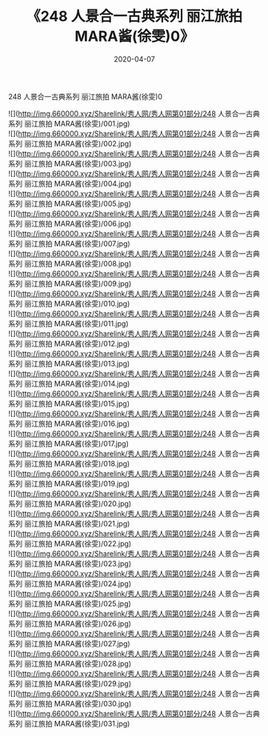 ﻿---
layout: post
title:  《248 人景合一古典系列 丽江旅拍 MARA酱(徐雯)0》
date:   2020-04-07
img: http://img.660000.xyz/Sharelink/秀人网/秀人网第01部分/248 人景合一古典系列 丽江旅拍 MARA酱(徐雯)0/000.jpg
categories: [美女, 清纯, 唯美]
---

248 人景合一古典系列 丽江旅拍 MARA酱(徐雯)0

  ![](http://img.660000.xyz/Sharelink/秀人网/秀人网第01部分/248 人景合一古典系列 丽江旅拍 MARA酱(徐雯)/001.jpg) <br> ![](http://img.660000.xyz/Sharelink/秀人网/秀人网第01部分/248 人景合一古典系列 丽江旅拍 MARA酱(徐雯)/002.jpg) <br> ![](http://img.660000.xyz/Sharelink/秀人网/秀人网第01部分/248 人景合一古典系列 丽江旅拍 MARA酱(徐雯)/003.jpg) <br> ![](http://img.660000.xyz/Sharelink/秀人网/秀人网第01部分/248 人景合一古典系列 丽江旅拍 MARA酱(徐雯)/004.jpg) <br> ![](http://img.660000.xyz/Sharelink/秀人网/秀人网第01部分/248 人景合一古典系列 丽江旅拍 MARA酱(徐雯)/005.jpg) <br> ![](http://img.660000.xyz/Sharelink/秀人网/秀人网第01部分/248 人景合一古典系列 丽江旅拍 MARA酱(徐雯)/006.jpg) <br> ![](http://img.660000.xyz/Sharelink/秀人网/秀人网第01部分/248 人景合一古典系列 丽江旅拍 MARA酱(徐雯)/007.jpg) <br> ![](http://img.660000.xyz/Sharelink/秀人网/秀人网第01部分/248 人景合一古典系列 丽江旅拍 MARA酱(徐雯)/008.jpg) <br> ![](http://img.660000.xyz/Sharelink/秀人网/秀人网第01部分/248 人景合一古典系列 丽江旅拍 MARA酱(徐雯)/009.jpg) <br> ![](http://img.660000.xyz/Sharelink/秀人网/秀人网第01部分/248 人景合一古典系列 丽江旅拍 MARA酱(徐雯)/010.jpg) <br> ![](http://img.660000.xyz/Sharelink/秀人网/秀人网第01部分/248 人景合一古典系列 丽江旅拍 MARA酱(徐雯)/011.jpg) <br> ![](http://img.660000.xyz/Sharelink/秀人网/秀人网第01部分/248 人景合一古典系列 丽江旅拍 MARA酱(徐雯)/012.jpg) <br> ![](http://img.660000.xyz/Sharelink/秀人网/秀人网第01部分/248 人景合一古典系列 丽江旅拍 MARA酱(徐雯)/013.jpg) <br> ![](http://img.660000.xyz/Sharelink/秀人网/秀人网第01部分/248 人景合一古典系列 丽江旅拍 MARA酱(徐雯)/014.jpg) <br> ![](http://img.660000.xyz/Sharelink/秀人网/秀人网第01部分/248 人景合一古典系列 丽江旅拍 MARA酱(徐雯)/015.jpg) <br> ![](http://img.660000.xyz/Sharelink/秀人网/秀人网第01部分/248 人景合一古典系列 丽江旅拍 MARA酱(徐雯)/016.jpg) <br> ![](http://img.660000.xyz/Sharelink/秀人网/秀人网第01部分/248 人景合一古典系列 丽江旅拍 MARA酱(徐雯)/017.jpg) <br> ![](http://img.660000.xyz/Sharelink/秀人网/秀人网第01部分/248 人景合一古典系列 丽江旅拍 MARA酱(徐雯)/018.jpg) <br> ![](http://img.660000.xyz/Sharelink/秀人网/秀人网第01部分/248 人景合一古典系列 丽江旅拍 MARA酱(徐雯)/019.jpg) <br> ![](http://img.660000.xyz/Sharelink/秀人网/秀人网第01部分/248 人景合一古典系列 丽江旅拍 MARA酱(徐雯)/020.jpg) <br> ![](http://img.660000.xyz/Sharelink/秀人网/秀人网第01部分/248 人景合一古典系列 丽江旅拍 MARA酱(徐雯)/021.jpg) <br> ![](http://img.660000.xyz/Sharelink/秀人网/秀人网第01部分/248 人景合一古典系列 丽江旅拍 MARA酱(徐雯)/022.jpg) <br> ![](http://img.660000.xyz/Sharelink/秀人网/秀人网第01部分/248 人景合一古典系列 丽江旅拍 MARA酱(徐雯)/023.jpg) <br> ![](http://img.660000.xyz/Sharelink/秀人网/秀人网第01部分/248 人景合一古典系列 丽江旅拍 MARA酱(徐雯)/024.jpg) <br> ![](http://img.660000.xyz/Sharelink/秀人网/秀人网第01部分/248 人景合一古典系列 丽江旅拍 MARA酱(徐雯)/025.jpg) <br> ![](http://img.660000.xyz/Sharelink/秀人网/秀人网第01部分/248 人景合一古典系列 丽江旅拍 MARA酱(徐雯)/026.jpg) <br> ![](http://img.660000.xyz/Sharelink/秀人网/秀人网第01部分/248 人景合一古典系列 丽江旅拍 MARA酱(徐雯)/027.jpg) <br> ![](http://img.660000.xyz/Sharelink/秀人网/秀人网第01部分/248 人景合一古典系列 丽江旅拍 MARA酱(徐雯)/028.jpg) <br> ![](http://img.660000.xyz/Sharelink/秀人网/秀人网第01部分/248 人景合一古典系列 丽江旅拍 MARA酱(徐雯)/029.jpg) <br> ![](http://img.660000.xyz/Sharelink/秀人网/秀人网第01部分/248 人景合一古典系列 丽江旅拍 MARA酱(徐雯)/030.jpg) <br> ![](http://img.660000.xyz/Sharelink/秀人网/秀人网第01部分/248 人景合一古典系列 丽江旅拍 MARA酱(徐雯)/031.jpg) <br>